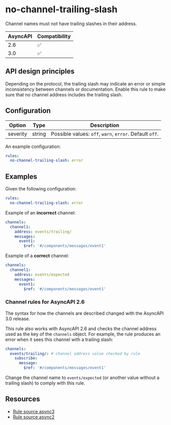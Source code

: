 # no-channel-trailing-slash

Channel names must not have trailing slashes in their address.

| AsyncAPI | Compatibility |
| -------- | ------------- |
| 2.6      | ✅            |
| 3.0      | ✅            |

## API design principles

Depending on the protocol, the trailing slash may indicate an error or simple inconsistency between channels or documentation.
Enable this rule to make sure that no channel address includes the trailing slash.

## Configuration

| Option   | Type   | Description                                             |
| -------- | ------ | ------------------------------------------------------- |
| severity | string | Possible values: `off`, `warn`, `error`. Default `off`. |

An example configuration:

```yaml
rules:
  no-channel-trailing-slash: error

```

## Examples

Given the following configuration:

```yaml
rules:
  no-channel-trailing-slash: error
```

Example of an **incorrect** channel:

```yaml
channels:
  channel1:
    address: events/trailing/
    messages:
      event1:
        $ref: '#/components/messages/event1'
```

Example of a **correct** channel:

```yaml
channels:
  channel1:
    address: events/expected
    messages:
      event1:
        $ref: '#/components/messages/event1'
```

### Channel rules for AsyncAPI 2.6

The syntax for how the channels are described changed with the AsyncAPI 3.0 release.

This rule also works with AsyncAPI 2.6 and checks the channel address used as the key of the `channels` object.
For example, the rule produces an error when it sees this channel with a trailing slash:

```yaml
channels:
  events/trailing/: # channel address value checked by rule
    subscribe:
      message:
        $ref: '#/components/messages/event1'
```

Change the channel name to `events/expected` (or another value without a trailing slash) to comply with this rule.

## Resources

- [Rule source async3](https://github.com/Redocly/redocly-cli/blob/main/packages/core/src/rules/async3/no-channel-trailing-slash.ts)
- [Rule source async2](https://github.com/Redocly/redocly-cli/blob/main/packages/core/src/rules/async2/no-channel-trailing-slash.ts)
